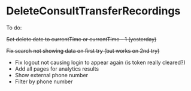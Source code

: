 # DeleteConsultTransferRecordings

To do:

~~Set delete date to currentTime or currentTime - 1 (yesterday)~~

~~Fix search not showing data on first try (but works on 2nd try)~~
- Fix logout not causing login to appear again (is token really cleared?)
- Add all pages for analytics results
- Show external phone number
- Filter by phone number
